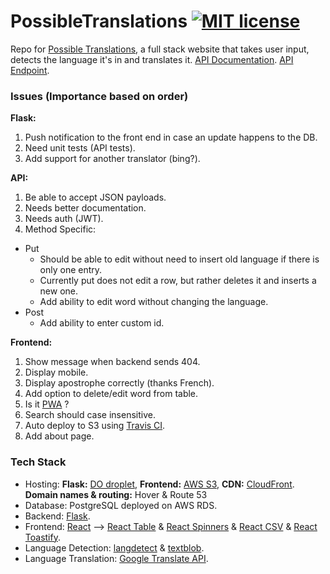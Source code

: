 # PossibleTranslations [![MIT license](https://img.shields.io/badge/license-MIT-lightgrey.svg)](https://raw.githubusercontent.com/qirh/pt/master/LICENSE)

Repo for [Possible Translations](https://possibletranslations.com), a full stack website that takes user input, detects the language it's in and translates it. [API Documentation](https://documenter.getpostman.com/view/4826790/RWMCt9fH). [API Endpoint](https://possibletranslationsapi.com).


### Issues (Importance based on order)
**Flask:**
1. Push notification to the front end in case an update happens to the DB.
2. Need unit tests (API tests).
3. Add support for another translator (bing?).

**API:**
1. Be able to accept JSON payloads.
2. Needs better documentation.
3. Needs auth (JWT).
4. Method Specific:
  * Put
    * Should be able to edit without need to insert old language if there is only one entry.
    * Currently put does not edit a row, but rather deletes it and inserts a new one.
    * Add ability to edit word without changing the language.
  * Post
    * Add ability to enter custom id.

**Frontend:**
1. Show message when backend sends 404.
2. Display mobile.
3. Display apostrophe correctly (thanks French).
4. Add option to delete/edit word from table.
5. Is it [PWA](https://developers.google.com/web/progressive-web-apps/) ?
6. Search should case insensitive.
7. Auto deploy to S3 using [Travis CI](https://docs.travis-ci.com/user/deployment/s3/).
8. Add about page.

### Tech Stack
* Hosting: **Flask:** [DO droplet](https://possibletranslationsapi.com), **Frontend:** [AWS S3](http://possibletranslations.com.s3-website-us-east-1.amazonaws.com), **CDN:** [CloudFront](https://possibletranslations.com). **Domain names & routing:** Hover & Route 53
* Database: PostgreSQL deployed on AWS RDS.
* Backend: [Flask](http://flask.pocoo.org).
* Frontend: [React](https://reactjs.org/) --> [React Table](https://react-table.js.org) & [React Spinners](https://www.npmjs.com/package/react-spinners) & [React CSV](https://www.npmjs.com/package/react-csv) & [React Toastify](https://github.com/fkhadra/react-toastify).
* Language Detection: [langdetect](https://pypi.org/project/langdetect) & [textblob](https://textblob.readthedocs.io/en/dev).
* Language Translation: [Google Translate API](https://cloud.google.com/translate/docs).
